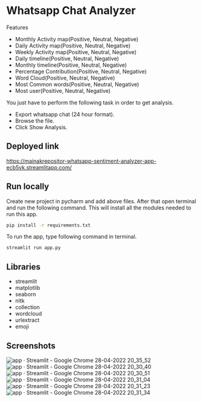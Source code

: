 
# Whatsapp Chat Analyzer

Features
- Monthly Activity map(Positive, Neutral, Negative)
- Daily Activity map(Positive, Neutral, Negative)
- Weekly Activity map(Positive, Neutral, Negative)
- Daily timeline(Positive, Neutral, Negative)
- Monthly timeline(Positive, Neutral, Negative)
- Percentage Contribution(Positive, Neutral, Negative)
- Word Cloud(Positive, Neutral, Negative)
- Most Common words(Positive, Neutral, Negative)
- Most user(Positive, Neutral, Negative)

You just have to perform the following task in order to get analysis.
- Export whatsapp chat (24 hour format).
- Browse the file.
- Click Show Analysis.

## Deployed link

https://mainakrepositor-whatsapp-sentiment-analyzer-app-ecb5vk.streamlitapp.com/

## Run locally

Create new project in pycharm and add above files. After that open terminal and run the following command. This will install all the modules needed to run this app. 

```bash
pip install -r requirements.txt
```

To run the app, type following command in terminal. 
```bash
streamlit run app.py
```

## Libraries

- streamlit
- matplotlib
- seaborn
- nltk
- collection
- wordcloud
- urlextract
- emoji


## Screenshots

![app · Streamlit - Google Chrome 28-04-2022 20_35_52](https://user-images.githubusercontent.com/72250606/165783851-967737d9-6542-485a-ba75-9368d4905289.png)
![app · Streamlit - Google Chrome 28-04-2022 20_30_40](https://user-images.githubusercontent.com/72250606/165783574-142f8e37-2fec-4f4e-aa3c-8ebb07acc401.png)
![app · Streamlit - Google Chrome 28-04-2022 20_30_51](https://user-images.githubusercontent.com/72250606/165783590-93ac7ed7-e432-46aa-b424-c9cf7b1a8b0d.png)
![app · Streamlit - Google Chrome 28-04-2022 20_31_04](https://user-images.githubusercontent.com/72250606/165783594-e62f6776-b241-4ebd-8a7a-78e3a82f343f.png)
![app · Streamlit - Google Chrome 28-04-2022 20_31_23](https://user-images.githubusercontent.com/72250606/165783597-6f497c0f-01ef-42a5-be8a-5a67c7c2bc1f.png)
![app · Streamlit - Google Chrome 28-04-2022 20_31_34](https://user-images.githubusercontent.com/72250606/165783601-b7d553f4-8e7d-4ed0-9a2a-56d58e31cbcf.png)


 

